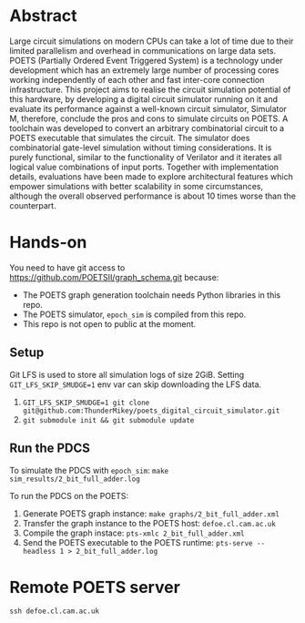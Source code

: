 # Abstract
Large circuit simulations on modern CPUs can take a lot of time due to
their limited parallelism and overhead in communications on large data sets.
POETS (Partially Ordered Event Triggered System) is a technology under
development which has an extremely large number of processing cores
working independently of each other and fast inter-core connection infrastructure.
This project aims to realise the circuit simulation potential of this hardware,
by developing a digital circuit simulator running on it and
evaluate its performance against a well-known circuit simulator,
Simulator M, therefore, conclude the pros and cons to simulate circuits on POETS.
A toolchain was developed to convert an arbitrary combinatorial circuit to
a POETS executable that simulates the circuit.
The simulator does combinatorial gate-level simulation without timing considerations.
It is purely functional, similar to the functionality of Verilator and
it iterates all logical value combinations of input ports.
Together with implementation details,
evaluations have been made to explore architectural features which empower
simulations with better scalability in some circumstances,
although the overall observed performance is about 10 times worse than the
counterpart.

# Hands-on
You need to have git access to https://github.com/POETSII/graph_schema.git
because:
* The POETS graph generation toolchain needs Python libraries in this repo.
* The POETS simulator, `epoch_sim` is compiled from this repo.
* This repo is not open to public at the moment.


## Setup
Git LFS is used to store all simulation logs of size 2GiB.
Setting `GIT_LFS_SKIP_SMUDGE=1` env var can skip downloading the LFS data.

1. `GIT_LFS_SKIP_SMUDGE=1 git clone git@github.com:ThunderMikey/poets_digital_circuit_simulator.git`
2. `git submodule init && git submodule update`

## Run the PDCS

To simulate the PDCS with `epoch_sim`:
`make sim_results/2_bit_full_adder.log`

To run the PDCS on the POETS:
1. Generate POETS graph instance: `make graphs/2_bit_full_adder.xml`
2. Transfer the graph instance to the POETS host: `defoe.cl.cam.ac.uk`
3. Compile the graph instace: `pts-xmlc 2_bit_full_adder.xml`
4. Send the POETS executable to the POETS runtime:
  `pts-serve --headless 1 > 2_bit_full_adder.log`


# Remote POETS server

`ssh defoe.cl.cam.ac.uk`

